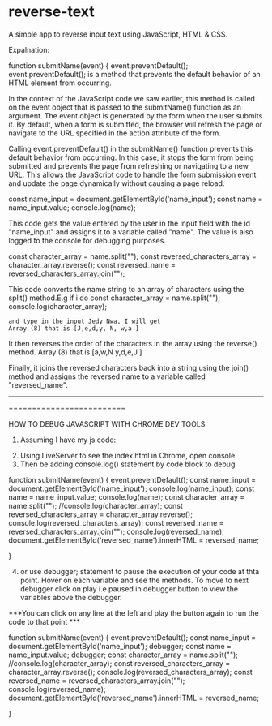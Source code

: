 # reverse-text
A simple app to reverse input text using JavaScript, HTML &amp; CSS.



Expalnation:

function submitName(event) {
    event.preventDefault();
event.preventDefault(); is a method that prevents the default behavior of an HTML element from occurring.

In the context of the JavaScript code we saw earlier, this method is called on the event object that is passed to the submitName() function as an argument. The event object is generated by the form when the user submits it. By default, when a form is submitted, the browser will refresh the page or navigate to the URL specified in the action attribute of the form.

Calling event.preventDefault() in the submitName() function prevents this default behavior from occurring. In this case, it stops the form from being submitted and prevents the page from refreshing or navigating to a new URL. This allows the JavaScript code to handle the form submission event and update the page dynamically without causing a page reload.


const name_input = document.getElementById('name_input');
const name = name_input.value;
console.log(name);


This code gets the value entered by the user in the input field with the id "name_input" and assigns it to a variable called "name". The value is also logged to the console for debugging purposes.

const character_array = name.split("");
const reversed_characters_array = character_array.reverse();
const reversed_name = reversed_characters_array.join("");


This code converts the name string to an array of characters using the split() method.E.g if i do 
const character_array = name.split("");
    console.log(character_array);

    and type in the input Jedy Nwa, I will get
    Array (8) that is [J,e,d,y, N, w,a ]




 It then reverses the order of the characters in the array using the reverse() method. 
 Array (8) that is [a,w,N  y,d,e,J  ]
 
  Finally, it joins the reversed characters back into a string using the join() method and assigns the reversed name to a variable called "reversed_name".

 -------------------------
 =========================

 HOW TO DEBUG JAVASCRIPT WITH CHROME DEV TOOLS

 1. Assuming I have my js code:
 
 <script>

    const submitName = (event) => {
    event.preventDefault();
    const name_input = document.getElementById('name_input');
    const name = name_input.name; //This line should be const name = name_input.value;
    console.log(name);
    const character_array = name.split("");
    const reversed_characters_array = character_array.reverse();
    const reversed_name = reversed_characters_array.join("");
    document.getElementById('reversed_name').innerHTML = reversed_name;
}
</script>

2. Using LiveServer to see the index.html in Chrome, open console
3. Then be adding console.log() statement by code block to debug


function submitName(event) {
    event.preventDefault();
    const name_input = document.getElementById('name_input');
    console.log(name_input);
    const name = name_input.value;
    console.log(name);
    const character_array = name.split("");
    //console.log(character_array);
    const reversed_characters_array = character_array.reverse();
    console.log(reversed_characters_array);
    const reversed_name = reversed_characters_array.join("");
    console.log(reversed_name);
    document.getElementById('reversed_name').innerHTML = reversed_name;

  }

  4. or use debugger; statement to pause the execution of your code at thta point. Hover on each variable and see the methods. To move to next debugger click on play i.e paused in debugger button to view the variables above the debugger. 

  ***You can click on any line at the left and play the button again to run the code to that point ***

  
function submitName(event) {
    event.preventDefault();
    const name_input = document.getElementById('name_input');
    debugger;
    const name = name_input.value;
    debugger;
    const character_array = name.split("");
    //console.log(character_array);
    const reversed_characters_array = character_array.reverse();
    console.log(reversed_characters_array);
    const reversed_name = reversed_characters_array.join("");
    console.log(reversed_name);
    document.getElementById('reversed_name').innerHTML = reversed_name;

  }
